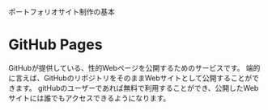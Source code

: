 ポートフォリオサイト制作の基本

# GitHub Pages
 GitHubが提供している、性的Webページを公開するためのサービスです。
 端的に言えば、GitHubのリポジトリをそのままWebサイトとして公開することができます。
 gitHubのユーザーであれば無料で利用することができ、公開したWebサイトには誰でもアクセスできるようになります。
 
 
 
 
